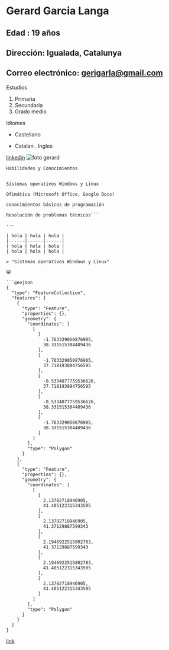 # Gerard Garcia Langa
## Edad : 19 años 
## Dirección: Igualada, Catalunya
## Correo electrónico: gerigarla@gmail.com

Estudios
1. Primaria
2. Secundaria
3. Grado medio
   
Idiomes
* Castellano 
+ Catalan
. Ingles

[linkedin](https://www.linkedin.com/feed/)
![foto gerard](https://media.licdn.com/dms/image/v2/D4E03AQEDCu9p7yWFhQ/profile-displayphoto-shrink_200_200/profile-displayphoto-shrink_200_200/0/1698254646812?e=2147483647&v=beta&t=I30QQ8FdVhZGXWJW5UXTU2Ro8kyqOFyKZas0s7k2cz8)

`Habilidades y Conocimientos`

```Manejo básico de hardware y software

Sistemas operativos Windows y Linux

Ofimática (Microsoft Office, Google Docs)

Conocimientos básicos de programación

Resolución de problemas técnicos```

---

| hola | hola | hola |
|------|------|------|
| hola | hola | hola |
| hola | hola | hola |

> "Sistemas operativos Windows y Linux"

😸

```geojson
{
  "type": "FeatureCollection",
  "features": [
    {
      "type": "Feature",
      "properties": {},
      "geometry": {
        "coordinates": [
          [
            [
              -1.763329050876905,
              38.331515304409436
            ],
            [
              -1.763329050876905,
              37.718193894756595
            ],
            [
              -0.5334077759536626,
              37.718193894756595
            ],
            [
              -0.5334077759536626,
              38.331515304409436
            ],
            [
              -1.763329050876905,
              38.331515304409436
            ]
          ]
        ],
        "type": "Polygon"
      }
    },
    {
      "type": "Feature",
      "properties": {},
      "geometry": {
        "coordinates": [
          [
            [
              2.13782718946905,
              41.405122315343505
            ],
            [
              2.13782718946905,
              41.37129887599343
            ],
            [
              2.1946922515802783,
              41.37129887599343
            ],
            [
              2.1946922515802783,
              41.405122315343505
            ],
            [
              2.13782718946905,
              41.405122315343505
            ]
          ]
        ],
        "type": "Polygon"
      }
    }
  ]
}
```

[link](#Estudios)




